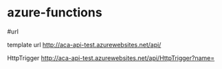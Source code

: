 # azure-functions

#url

template url
http://aca-api-test.azurewebsites.net/api/<functionname>

HttpTrigger
http://aca-api-test.azurewebsites.net/api/HttpTrigger?name=<yourname>
